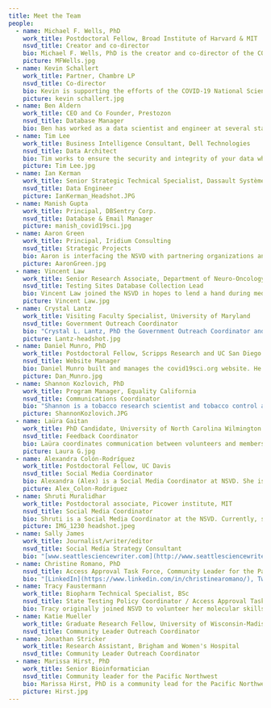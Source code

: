 ```yaml
---
title: Meet the Team
people:
  - name: Michael F. Wells, PhD
    work_title: Postdoctoral Fellow, Broad Institute of Harvard & MIT
    nsvd_title: Creator and co-director
    bio: Michael F. Wells, PhD is the creator and co-director of the COVID-19 National Scientist Volunteer Database. Dr. Wells launched this initiative with the hopes of harnessing and deploying the passion and talents of scientists throughout the United States as together we fight this pandemic. Outside of the NSVD, Dr. Wells is a K99/R00 Postdoctoral Fellow in the Stanley Center for Psychiatric Research at the Broad Institute and the Department of Stem Cell & Regenerative Biology at Harvard University. His research focuses on the impact of genetic variation on human brain development and susceptibility to viral infection, and his work has been published in top scientific journals including Nature, Cell, Cell Stem Cell, Neuron, and Nature Neuroscience. Dr. Wells is also the co-founder of The Wishart Group, a non-profit led by Passion Pit frontman Michael Angelakos that aims to improve the mental well-being of artists and musicians.
    picture: MFWells.jpg
  - name: Kevin Schallert
    work_title: Partner, Chambre LP
    nsvd_title: Co-director
    bio: Kevin is supporting the efforts of the COVID-19 National Scientist Volunteer Database as co-director. He took a leave of absence as managing partner at Chambre LP to volunteer fulltime on coronavirus response and is interested in expanding net COVID-19 surveillance capacity by deploying creative and nontraditional resources like America’s underutilized academic science community. Kevin’s professional background is in high growth startups and mathematic programming, and he very much enjoys Rhône wines and sailing.
    picture: kevin schallert.jpg
  - name: Ben Aldern
    work_title: CEO and Co Founder, Prestozon
    nsvd_title: Database Manager
    bio: Ben has worked as a data scientist and engineer at several startups in San Francisco and uses that experience to make sure the Volunteer Scientist Database is reliable and easy to use.
  - name: Tim Lee
    work_title: Business Intelligence Consultant, Dell Technologies
    nsvd_title: Data Architect
    bio: Tim works to ensure the security and integrity of your data while also providing operational and analytical support for the NSVD volunteer group. For his day job, he leads a team of business analysts and data engineers for Dell Technologies who provide analytical insights to help improve the customer experience and business performance.
    picture: Tim Lee.jpg
  - name: Ian Kerman
    work_title: Senior Strategic Technical Specialist, Dassault Systèmes BIOVIA
    nsvd_title: Data Engineer
    picture: IanKerman_Headshot.JPG
  - name: Manish Gupta
    work_title: Principal, DBSentry Corp.
    nsvd_title: Database & Email Manager
    picture: manish_covid19sci.jpg
  - name: Aaron Green
    work_title: Principal, Iridium Consulting
    nsvd_title: Strategic Projects
    bio: Aaron is interfacing the NSVD with partnering organizations and community leaders.
    picture: AaronGreen.jpg
  - name: Vincent Law
    work_title: Senior Research Associate, Department of Neuro-Oncology, Moffitt Cancer Center & Research Intitute
    nsvd_title: Testing Sites Database Collection Lead
    bio: Vincent Law joined the NSVD in hopes to lend a hand during medical and health crisis in the community. He is one of the leads assisting the organization on testing site capacities information and understanding their needs. Graduated in Canada, he is currently a researcher in Tampa, Florida, specialized in tumor biology of brain metastasis and leptomeningeal disease.
    picture: Vincent Law.jpg
  - name: Crystal Lantz
    work_title: Visiting Faculty Specialist, University of Maryland
    nsvd_title: Government Outreach Coordinator
    bio: "Crystal L. Lantz, PhD the Government Outreach Coordinator and serves on the Access Approval Task Force. She is a Visiting Faculty Specialist at the University of Maryland, College Park in the Department of Biology. She is a neurobiologist studying how experience influences the development and function of neural circuits in the visual system. Her work examines the harmful effects of early life toxin exposure on anatomic and physiologic markers of brain plasticity, as well as non-invasive methods to restore brain plasticity and normal vision. She recently served as an Early Career Policy Ambassador for the Society for Neuroscience and has dedicated much of her time to science outreach in her community; increasing scientific literacy and encouraging a future generation of scientists. Website: [www.cllantz.com](https://www.cllantz.com) Twitter: [@cllantz](https://twitter.com/cllantz)"
    picture: Lantz-headshot.jpg
  - name: Daniel Munro, PhD
    work_title: Postdoctoral Fellow, Scripps Research and UC San Diego
    nsvd_title: Website Manager
    bio: Daniel Munro built and manages the covid19sci.org website. He is a Postdoctoral Fellow at Scripps Research and a Postdoctoral Scholar in the UC San Diego Department of Psychiatry. He studies the effects of genetic variation on gene regulation, and how these effects in the brain influence addiction. He received his PhD in Quantitative and Computational Biology from Princeton University.
    picture: Dan_Munro.jpg
  - name: Shannon Kozlovich, PhD
    work_title: Program Manager, Equality California
    nsvd_title: Communications Coordinator
    bio: "Shannon is a tobacco research scientist and tobacco control advocate. As an activist with an earnest desire to save the world she volunteered with the National Scientist Volunteer Database to amplify the message that scientists are a national resource that can be leveraged in a public health crisis. Shannon currently works at Equality California managing a tobacco control program aimed at reducing tobacco-related health disparities in the LGBT community. Shannon holds a PhD in Pharmaceutical Sciences from Washington State University and was a postdoctoral fellow at the UCSF Center for Tobacco Control Research and Education where she researched the impact of nicotine on cancer treatments, how menthol increases the health impact of tobacco use, and the metabolism of the most potent cancer-causing compound in tobacco. In her free time, she listens to audio recordings of US Supreme Court Cases while knitting geeky hats. Twitter: [@KozlovichS](https://twitter.com/KozlovichS)"
    picture: ShannonKozlovich.JPG
  - name: Laüra Gaitan
    work_title: PhD Candidate, University of North Carolina Wilmington
    nsvd_title: Feedback Coordinator
    bio: Laüra coordinates communication between volunteers and members of the NSVD. She is pursuing her docotoral degree in marine biology, focused on the ecology of the sponge holobiont in the Caribbean. She has limited SciComm experience, but graduated with a minor in English Literature, and is enthusiastic about getting the job done! She is Colombian, has lived in the Dominican Republic and the USA, and is bilingual (mi lengua materna es el Español). She spends her spare time teaching and learning from her border collie puppy, Skadi. She briefly considered giving up on her scientific persuits to become an etologist.
    picture: Laura G.jpg
  - name: Alexandra Colón-Rodríguez
    work_title: Postdoctoral Fellow, UC Davis
    nsvd_title: Social Media Coordinator
    bio: Alexandra (Alex) is a Social Media Coordinator at NSVD. She is a postdoctoral fellow at the University of California Davis College of Biological Sciences. Her position involves neuroscience and science communication. Her research work focuses in understanding the effects of single parenting in the amygdala of parents and offspring. Her SciComm work includes developing a SciComm training program for faculty at UC Davis in collaboration with UC San Diego.
    picture: Alex_Colon-Rodriguez
  - name: Shruti Muralidhar
    work_title: Postdoctoral associate, Picower institute, MIT
    nsvd_title: Social Media Coordinator
    bio: Shruti is a Social Media Coordinator at the NSVD. Currently, she works at the Picower Institute at MIT on understanding the role of inhibitory interneurons in learning and memory. She is also the contributing editor and co-founder of an Indian Science Communication collective called IndSciComm, that does scicomm to an Indian audience along with helping Indian and Indian-origin scientists improve their science communication skills. As part of this collective, she writes and helps produce podcasts in multiple Indian languages.
    picture: IMG_1230 headshot.jpeg
  - name: Sally James
    work_title: Journalist/writer/editor
    nsvd_title: Social Media Strategy Consultant
    bio: "[www.seattlesciencewriter.com](http://www.seattlesciencewriter.com)"
  - name: Christine Romano, PhD
    nsvd_title: Access Approval Task Force, Community Leader for the Pacific Northwest
    bio: "[LinkedIn](https://www.linkedin.com/in/christinearomano/), Twitter: [@c_aromano](https://twitter.com/c_aromano)"
  - name: Tracy Faustermann
    work_title: Biopharm Technical Specialist, BSc
    nsvd_title: State Testing Policy Coordinator / Access Approval Task Force
    bio: Tracy originally joined NSVD to volunteer her molecular skills in the lab. However, she realized much more work needed to be done in order to make this possible. Using her industry experience, Tracy has helped start initiatives to mobilize testing resources at the state level and has also assisted NSVD with setting up an approval panel to help determine which entities should be allowed access to our volunteer's private and sensitive data.
  - name: Katie Mueller
    work_title: Graduate Research Fellow, University of Wisconsin-Madison
    nsvd_title: Community Leader Outreach Coordinator
  - name: Jonathan Stricker
    work_title: Research Assistant, Brigham and Women's Hospital
    nsvd_title: Community Leader Outreach Coordinator
  - name: Marissa Hirst, PhD
    work_title: Senior Bioinformatician
    nsvd_title: Community leader for the Pacific Northwest
    bio: Marissa Hirst, PhD is a community lead for the Pacific Northwest (PNW) along with Christine Romano, PhD. Dr. Hirst and Dr. Romano hope to increase testing, reduce backlogs in testing and help facilitate labs in transitioning to Covid-19 testing across OR and WA. Outside of volunteering, Dr. Hirst is an independent bioinformatics contractor working on a variety of diseases, but specializing in bulk RNA-seq, single-cell RNA-seq, metagenomic, ChIP-seq, etc. analyses primarily in R. She also has expertise in building web applications through R-Shiny.
    picture: Hirst.jpg
---
```

